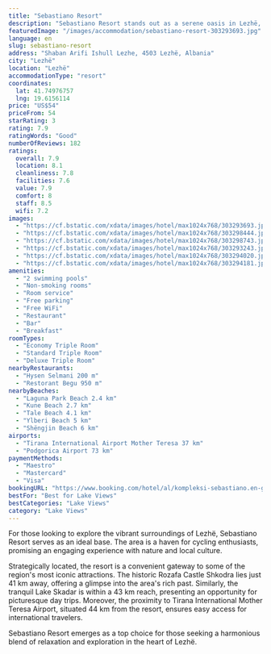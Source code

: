 ```yaml
---
title: "Sebastiano Resort"
description: "Sebastiano Resort stands out as a serene oasis in Lezhë, offering guests a unique blend of leisure and adventure."
featuredImage: "/images/accommodation/sebastiano-resort-303293693.jpg"
language: en
slug: sebastiano-resort
address: "Shaban Arifi Ishull Lezhe, 4503 Lezhë, Albania"
city: "Lezhë"
location: "Lezhë"
accommodationType: "resort"
coordinates:
  lat: 41.74976757
  lng: 19.6156114
price: "US$54"
priceFrom: 54
starRating: 3
rating: 7.9
ratingWords: "Good"
numberOfReviews: 182
ratings:
  overall: 7.9
  location: 8.1
  cleanliness: 7.8
  facilities: 7.6
  value: 7.9
  comfort: 8
  staff: 8.5
  wifi: 7.2
images:
  - "https://cf.bstatic.com/xdata/images/hotel/max1024x768/303293693.jpg?k=2c239c4dab30c07aa310906c73122969ae25f03f46b78f05521f9763e1c6841a&o=&hp=1"
  - "https://cf.bstatic.com/xdata/images/hotel/max1024x768/303298444.jpg?k=cb2da2b7f0a691273ee6f778b124922b54acf51b473fe6861b78b2eca68cfa77&o=&hp=1"
  - "https://cf.bstatic.com/xdata/images/hotel/max1024x768/303298743.jpg?k=53be457c1db34a313cf15c48b7deb685e7889c682f86e1d6cc3e72304209a348&o=&hp=1"
  - "https://cf.bstatic.com/xdata/images/hotel/max1024x768/303293243.jpg?k=45127fd29b4abb6a95f1b7aca26177247762777ff80ccf5479da2b50e9147b77&o=&hp=1"
  - "https://cf.bstatic.com/xdata/images/hotel/max1024x768/303294020.jpg?k=a9902c4f37a1baa3e1b87e7e6b14e1007b5ccac32db96d47fcaa522a58d1d983&o=&hp=1"
  - "https://cf.bstatic.com/xdata/images/hotel/max1024x768/303294181.jpg?k=3b773cb2b6b0ed5eb222de5e80cb4efde55ca5bccd2fbe5d9d6154371d2d0a87&o=&hp=1"
amenities:
  - "2 swimming pools"
  - "Non-smoking rooms"
  - "Room service"
  - "Free parking"
  - "Free WiFi"
  - "Restaurant"
  - "Bar"
  - "Breakfast"
roomTypes:
  - "Economy Triple Room"
  - "Standard Triple Room"
  - "Deluxe Triple Room"
nearbyRestaurants:
  - "Hysen Selmani 200 m"
  - "Restorant Begu 950 m"
nearbyBeaches:
  - "Laguna Park Beach 2.4 km"
  - "Kune Beach 2.7 km"
  - "Tale Beach 4.1 km"
  - "Ylberi Beach 5 km"
  - "Shëngjin Beach 6 km"
airports:
  - "Tirana International Airport Mother Teresa 37 km"
  - "Podgorica Airport 73 km"
paymentMethods:
  - "Maestro"
  - "Mastercard"
  - "Visa"
bookingURL: "https://www.booking.com/hotel/al/kompleksi-sebastiano.en-gb.html?aid=8035640"
bestFor: "Best for Lake Views"
bestCategories: "Lake Views"
category: "Lake Views"
---
```


For those looking to explore the vibrant surroundings of Lezhë, Sebastiano Resort serves as an ideal base. The area is a haven for cycling enthusiasts, promising an engaging experience with nature and local culture. 

Strategically located, the resort is a convenient gateway to some of the region's most iconic attractions. The historic Rozafa Castle Shkodra lies just 41 km away, offering a glimpse into the area's rich past. Similarly, the tranquil Lake Skadar is within a 43 km reach, presenting an opportunity for picturesque day trips. Moreover, the proximity to Tirana International Mother Teresa Airport, situated 44 km from the resort, ensures easy access for international travelers.

Sebastiano Resort emerges as a top choice for those seeking a harmonious blend of relaxation and exploration in the heart of Lezhë.
